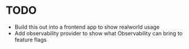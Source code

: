 # TODO

- Build this out into a frontend app to show realworld usage
- Add observability provider to show what Observability can bring to feature flags
